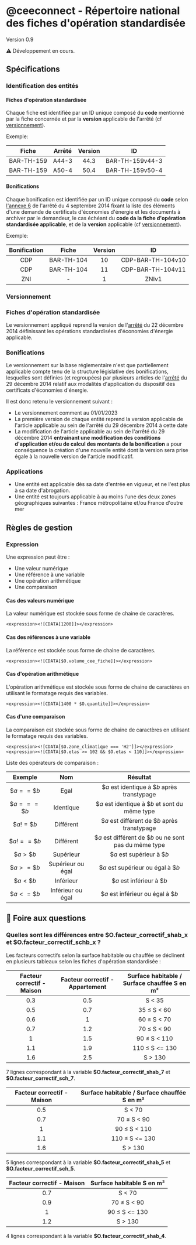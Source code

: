 # @ceeconnect - Répertoire national des fiches d'opération standardisée

Version 0.9

⚠️ Développement en cours.

## Spécifications

### Identification des entités

#### Fiches d'opération standardisée

Chaque fiche est identifiée par un ID unique composé du **code** mentionné par la fiche concernée et par la **version** applicable de l'arrêté (cf [versionnement](###Versionnement)).

Exemple:

| Fiche | Arrêté | Version | ID |
|:-----:|:------:|:-------:|:--:|
| BAR-TH-159 | A44-3 | 44.3 | BAR-TH-159v44-3 |
| BAR-TH-159 | A50-4 | 50.4 | BAR-TH-159v50-4 |

#### Bonifications

Chaque bonification est identifiée par un ID unique composé du **code** selon [l'annexe 6](https://www.legifrance.gouv.fr/loda/article_lc/LEGIARTI000044200266) de l'arrêté du 4 septembre 2014 fixant la liste des éléments d'une demande de certificats d'économies d'énergie et les documents à archiver par le demandeur, le cas échéant du **code da la fiche d'opération standardisée applicable**, et de la **version** applicable (cf [versionnement](###Versionnement)).
 
Exemple:

| Bonification | Fiche | Version | ID |
|:------------:|:-----:|:-------:|:--:|
| CDP | BAR-TH-104 | 10 | CDP-BAR-TH-104v10 |
| CDP | BAR-TH-104 | 11 | CDP-BAR-TH-104v11 |
| ZNI | - | 1 | ZNIv1 |

### Versionnement

### Fiches d'opération standardisée

Le versionnement appliqué reprend la version de l'[arrêté](https://www.legifrance.gouv.fr/loda/id/JORFTEXT000029953752/) du 22 décembre 2014 définissant les opérations standardisées d'économies d'énergie applicable.

### Bonifications

Le versionnement sur la base réglementaire n'est que partiellement applicable compte tenu de la structure législative des bonifications, lesquelles sont définies (et regroupées) par plusieurs articles de l'[arrêté](https://www.legifrance.gouv.fr/loda/id/JORFTEXT000030001603) du 29 décembre 2014 relatif aux modalités d'application du dispositif des certificats d'économies d'énergie.

Il est donc retenu le versionnement suivant :

- Le versionnement comment au 01/01/2023
- La première version de chaque entité reprend la version applicable de l'article applicable au sein de l'arrêté du 29 décembre 2014 à cette date
- La modification de l'article applicable au sein de l'arrêté du 29 décembre 2014 **entrainant une modification des conditions d'application et/ou de calcul des montants de la bonification** a pour conséquence la création d'une nouvelle entité dont la version sera prise égale à la nouvelle version de l'article modificatif.

### Applications

- Une entité est applicable dès sa date d'entrée en vigueur, et ne l'est plus à sa date d'abrogation.
- Une entité est toujours applicable à au moins l'une des deux zones géographiques suivantes : France métropolitaine et/ou France d'outre mer

## Règles de gestion

### Expression

Une expression peut être :

- Une valeur numérique
- Une référence à une variable
- Une opération arithmétique
- Une comparaison

#### Cas des valeurs numérique

La valeur numérique est stockée sous forme de chaine de caractères.

````
<expression><![CDATA[1200]]></expression>
````

#### Cas des références à une variable

La référence est stockée sous forme de chaine de caractères.

````
<expression><![CDATA[$O.volume_cee_fiche]]></expression>
````

#### Cas d'opération arithmétique

L'opération arithmétique est stockée sous forme de chaine de caractères en utilisant le formatage requis des variables.

````
<expression><![CDATA[1400 * $O.quantite]]></expression>
````

#### Cas d'une comparaison

La comparaison est stockée sous forme de chaine de caractères en utilisant le formatage requis des variables.

````
<expression><![CDATA[$O.zone_climatique === 'H2']]></expression>
<expression><![CDATA[$O.etas >= 102 && $O.etas < 110]]></expression>
````

Liste des opérateurs de comparaison :

| Exemple | Nom | Résultat |
|:-------:|:---:|:--------:|
| $\$a == \$b$ | Egal | $\$a$ est identique à $\$b$ après transtypage |
| $\$a === \$b$ | Identique | $\$a$ est identique à $\$b$ et sont du même type |
| $\$a != \$b$ | Différent | $\$a$ est différent de $\$b$ après transtypage |
| $\$a !== \$b$ | Différent | $\$a$ est différent de $\$b$ ou ne sont pas du même type |
| $\$a > \$b$ | Supérieur | $\$a$ est supérieur à $\$b$ |
| $\$a >= \$b$ | Supérieur ou égal | $\$a$ est supérieur ou égal à $\$b$ |
| $\$a < \$b$ | Inférieur | $\$a$ est inférieur à $\$b$ |
| $\$a <= \$b$ | Inférieur ou égal | $\$a$ est inférieur ou égal à $\$b$ |

## 🤔 Foire aux questions

### Quelles sont les différences entre \$O.facteur_correctif_shab_x et \$O.facteur_correctif_schb_x ?

Les facteurs correctifs selon la surface habitable ou chauffée se déclinent en plusieurs tableaux selon les fiches d'opération standardisée :

| Facteur correctif - Maison | Facteur correctif - Appartement | Surface habitable / Surface chauffée S en m² |
|:----:|:----:|:----:|
| 0.3 | 0.5 | S < 35 |
| 0.5 | 0.7 | 35 ≤ S < 60 |
| 0.6 | 1 | 60 ≤ S < 70 |
| 0.7 | 1.2 | 70 ≤ S < 90 |
| 1 | 1.5 | 90 ≤ S < 110 |
| 1.1 | 1.9 | 110 ≤ S <= 130 |
| 1.6 | 2.5 | S > 130 |

7 lignes correspondant à la variable **\$O.facteur_correctif_shab_7** et **\$O.facteur_correctif_sch_7**.

| Facteur correctif - Maison | Surface habitable / Surface chauffée S en m² |
|:----:|:----:|
| 0.5 | S < 70 |
| 0.7 | 70 ≤ S < 90 |
| 1 | 90 ≤ S < 110 |
| 1.1 | 110 ≤ S <= 130 |
| 1.6 | S > 130 |

5 lignes correspondant à la variable **\$O.facteur_correctif_shab_5** et **\$O.facteur_correctif_sch_5**.

| Facteur correctif - Maison | Surface habitable S en m² |
|:----:|:----:|
| 0.7 | S < 70 |
| 0.9 | 70 ≤ S < 90 |
| 1 | 90 ≤ S <= 130 |
| 1.2 | S > 130 |

4 lignes correspondant à la variable **\$O.facteur_correctif_shab_4**.

